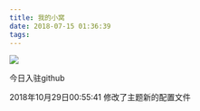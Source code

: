 ```yaml
---
title: 我的小窝
date: 2018-07-15 01:36:39
tags:
---
```


![](http://pgwh8fe8h.bkt.clouddn.com/15417681827340.jpg)
<!--more-->


今日入驻github

2018年10月29日00:55:41 修改了主题新的配置文件